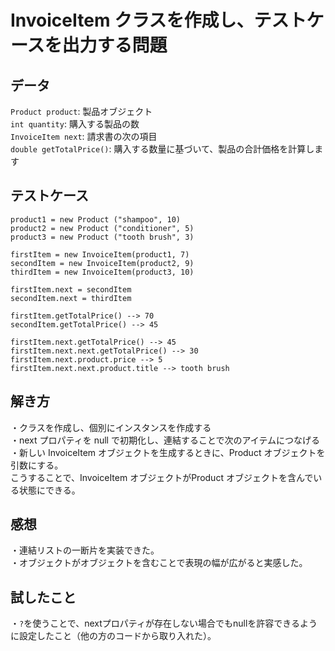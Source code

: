 # InvoiceItem クラスを作成し、テストケースを出力する問題

## データ
`Product product`: 製品オブジェクト<br>
`int quantity`: 購入する製品の数<br>
`InvoiceItem next`: 請求書の次の項目<br>
`double getTotalPrice()`: 購入する数量に基づいて、製品の合計価格を計算します<br>

## テストケース
`product1 = new Product ("shampoo", 10)`<br>
`product2 = new Product ("conditioner", 5)`<br>
`product3 = new Product ("tooth brush", 3)`<br>

`firstItem = new InvoiceItem(product1, 7)`<br>
`secondItem = new InvoiceItem(product2, 9)`<br>
`thirdItem = new InvoiceItem(product3, 10)`<br>

`firstItem.next = secondItem`<br>
`secondItem.next = thirdItem`<br>

`firstItem.getTotalPrice() --> 70`<br>
`secondItem.getTotalPrice() --> 45`<br>

`firstItem.next.getTotalPrice() --> 45`<br>
`firstItem.next.next.getTotalPrice() --> 30`<br>
`firstItem.next.product.price --> 5`<br>
`firstItem.next.next.product.title --> tooth brush`<br>

## 解き方
・クラスを作成し、個別にインスタンスを作成する<br>
・next プロパティを null で初期化し、連結することで次のアイテムにつなげる<br>
・新しい InvoiceItem オブジェクトを生成するときに、Product オブジェクトを引数にする。<br>
こうすることで、InvoiceItem オブジェクトがProduct オブジェクトを含んでいる状態にできる。<br>

## 感想
・連結リストの一断片を実装できた。<br>
・オブジェクトがオブジェクトを含むことで表現の幅が広がると実感した。<br>

## 試したこと
・`?`を使うことで、nextプロパティが存在しない場合でもnullを許容できるように設定したこと（他の方のコードから取り入れた）。